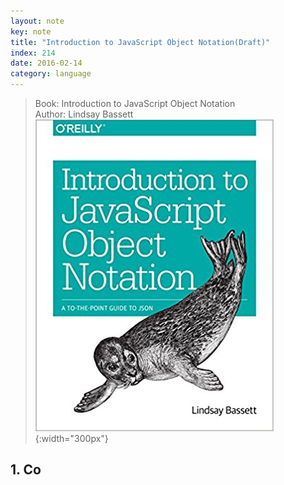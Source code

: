 ```yaml
---
layout: note
key: note
title: "Introduction to JavaScript Object Notation(Draft)"
index: 214
date: 2016-02-14
category: language
---
```


> Book: Introduction to JavaScript Object Notation  
Author: Lindsay Bassett
![image](/public/notes/introduction-to-javaScript-object-notation/cover.jpg){:width="300px"}  

## 1. Co
